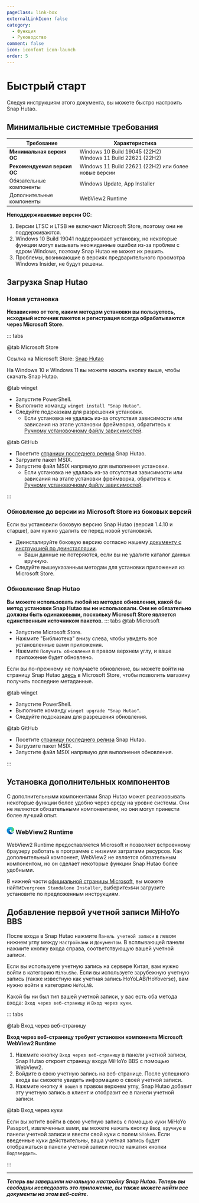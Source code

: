 ```yaml
---
pageClass: link-box
externalLinkIcon: false
category:
  - Функция
  - Руководство
comment: false
icon: iconfont icon-launch
order: 5
---
```


# Быстрый старт

Следуя инструкциям этого документа, вы можете быстро настроить Snap Hutao.

## <HopeIcon icon="iconfont icon-windows" size="1.7rem" color="rgb(0, 168, 232)" /> Минимальные системные требования

| Требование                  | Характеристика                                                   |
| --------------------------- | ---------------------------------------------------------------- |
| **Минимальная версия ОС**   | Windows 10 Build 19045 (22H2)<br/> Windows 11 Build 22621 (22H2) |
| **Рекомендуемая версия ОС** | Windows 11 Build 22621 (22H2) или более новые версии             |
| Обязательные компоненты     | Windows Update, App Installer                                    |
| Дополнительные компоненты   | WebView2 Runtime                                                 |

**Неподдерживаемые версии ОС**:

1. Версии LTSC и LTSB не включают Microsoft Store, поэтому они не поддерживаются.
2. Windows 10 Build 19041 поддерживает установку, но некоторые функции могут вызывать неожиданные ошибки из-за проблем с ядром Windows, поэтому Snap Hutao не может их решить.
3. Проблемы, возникающие в версиях предварительного просмотра Windows Insider, не будут решены.

## <HopeIcon icon="iconfont icon-cache" size="1.8rem" color="rgb(128, 161, 255)" /> Загрузка Snap Hutao

### Новая установка

**Независимо от того, каким методом установки вы пользуетесь, исходный источник пакетов и регистрация всегда обрабатываются через Microsoft Store.**

::: tabs

@tab Microsoft Store

<ms-store-badge
productid="9PH4NXJ2JN52"
theme="auto">
</ms-store-badge>

Ссылка на Microsoft Store: [Snap Hutao](https://apps.microsoft.com/store/detail/snap-hutao/9PH4NXJ2JN52)

На Windows 10 и Windows 11 вы можете нажать кнопку выше, чтобы скачать Snap Hutao.

@tab winget

- Запустите PowerShell.
- Выполните команду `winget install "Snap Hutao"`.
- Следуйте подсказкам для разрешения установки.
  - Если установка не удалась из-за отсутствия зависимости или зависания на этапе установки фреймворка, обратитесь к [Ручному установочному файлу зависимостей](advanced/dependency.md).

@tab GitHub

- Посетите [страницу последнего релиза](https://github.com/DGP-Studio/Snap.Hutao/releases/latest/) Snap Hutao.
- Загрузите пакет MSIX.
- Запустите файл MSIX напрямую для выполнения установки.
  - Если установка не удалась из-за отсутствия зависимости или зависания на этапе установки фреймворка, обратитесь к [Ручному установочному файлу зависимостей](advanced/dependency.md).

:::

### <HopeIcon icon="iconfont icon-refresh" size="1.5rem" color="rgb(127, 186, 0)" /> Обновление до версии из Microsoft Store из боковых версий

Если вы установили боковую версию Snap Hutao (версия 1.4.10 и старше), вам нужно удалить ее перед новой установкой.

- Деинсталируйте боковую версию согласно нашему [документу с инструкцией по деинсталляции](advanced/uninstall.html).
  - Ваши данные не потеряются, если вы не удалите каталог данных вручную.
- Следуйте вышеуказанным методам для установки приложения из Microsoft Store.

### <HopeIcon icon="iconfont icon-update" size="1.5rem" color="rgb(255, 185, 0)" /> Обновление Snap Hutao

**Вы можете использовать любой из методов обновления, какой бы метод установки Snap Hutao вы ни использовали. Они не обязательно должны быть одинаковыми, поскольку Microsoft Store является единственным источником пакетов.**
::: tabs
@tab Microsoft

- Запустите Microsoft Store.
- Нажмите "Библиотека" внизу слева, чтобы увидеть все установленные вами приложения.
- Нажмите `Получить обновления` в правом верхнем углу, и ваше приложение будет обновлено.

Если вы по-прежнему не получаете обновление, вы можете войти на страницу Snap Hutao [здесь](https://apps.microsoft.com/store/detail/snap-hutao/9PH4NXJ2JN52) в Microsoft Store, чтобы позволить магазину получить последние метаданные.

@tab winget

- Запустите PowerShell.
- Выполните команду `winget upgrade "Snap Hutao"`.
- Следуйте подсказкам для разрешения обновления.

@tab GitHub

- Посетите [страницу последнего релиза](https://github.com/DGP-Studio/Snap.Hutao/releases/latest/) Snap Hutao.
- Загрузите пакет MSIX.
- Запустите файл MSIX напрямую для выполнения обновления.

:::

## <HopeIcon icon="iconfont icon-expansion" size="1.7rem" color="rgb(7, 163, 161)" /> Установка дополнительных компонентов

С дополнительными компонентами Snap Hutao может реализовывать некоторые функции более удобно через среду на уровне системы.
Они не являются обязательными компонентами, но они могут принести более лучший опыт.

### <img src="/images/202312/MSEdge.webp" width="20" height="20"> WebView2 Runtime

WebView2 Runtime предоставляется Microsoft и позволяет встроенному браузеру работать в программе с низкими затратами ресурсов.
Как дополнительный компонент, WebView2 не является обязательным компонентом, но он сделает некоторые функции Snap Hutao более удобными.

В нижней части [официальной страницы Microsoft](https://developer.microsoft.com/zh-cn/microsoft-edge/webview2/),
вы можете найти`Evergreen Standalone Installer`, выберите`x64`и загрузите установите по предложенным инструкциям.

## <HopeIcon icon="iconfont icon-adduser" size="1.7rem" color="rgb(7, 163, 161)" /> Добавление первой учетной записи MiHoYo BBS

После входа в Snap Hutao нажмите `Панель учетной записи` в левом нижнем углу между `Настройками` и `Документом`. В
всплывающей панели нажмите кнопку входа справа, соответствующую вашей учетной записи.

Если вы используете учетную запись на сервере Китая, вам нужно войти в категорию `MiYouShe`. Если вы используете зарубежную учетную запись
(также известную как учетная запись HoYoLAB/HoYoverse), вам нужно войти в категорию `HoYoLAB`.

Какой бы ни был тип вашей учетной записи, у вас есть оба метода входа: `Вход через веб-страницу` и `Вход через куки`.

::: tabs

@tab Вход через веб-страницу

**Вход через веб-страницу требует установки компонента Microsoft WebView2 Runtime**

1. Нажмите кнопку `Вход через веб-страницу` в панели учетной записи, Snap Hutao откроет страницу входа MiHoYo BBS с помощью WebView2.
2. Войдите в свою учетную запись на веб-странице. После успешного входа вы сможете увидеть информацию о своей учетной записи.
3. Нажмите кнопку `Я вошел` в правом верхнем углу, Snap Hutao добавит эту учетную запись в клиент и отобразит ее в панели учетной записи.

@tab Вход через куки

Если вы хотите войти в свою учетную запись с помощью куки MiHoYo Passport, извлеченных вами, вы можете нажать кнопку `Ввод вручную`
в панели учетной записи и ввести свой куки с полем `SToken`. Если введенные куки действительны, ваша учетная запись будет отображаться в панели учетной записи после нажатия кнопки `Подтвердить`.

:::

---

_**Теперь вы завершили начальную настройку Snap Hutao. Теперь вы свободны исследовать это приложение, вы также можете
найти все документы на этом веб-сайте.**_
